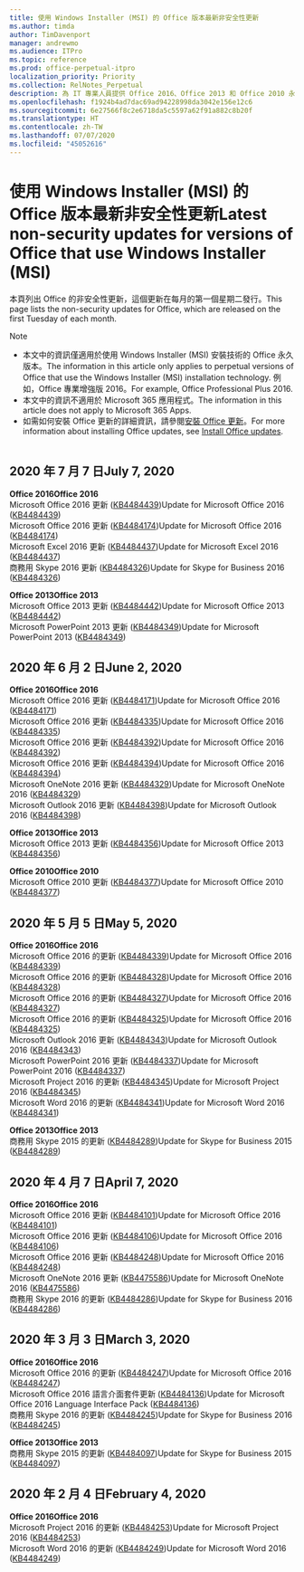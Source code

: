```yaml
---
title: 使用 Windows Installer (MSI) 的 Office 版本最新非安全性更新
ms.author: timda
author: TimDavenport
manager: andrewmo
ms.audience: ITPro
ms.topic: reference
ms.prod: office-perpetual-itpro
localization_priority: Priority
ms.collection: RelNotes_Perpetual
description: 為 IT 專業人員提供 Office 2016、Office 2013 和 Office 2010 永久版本的最新非安全性更新資訊連結
ms.openlocfilehash: f1924b4ad7dac69ad94228998da3042e156e12c6
ms.sourcegitcommit: 6e27566f8c2e6718da5c5597a62f91a882c8b20f
ms.translationtype: HT
ms.contentlocale: zh-TW
ms.lasthandoff: 07/07/2020
ms.locfileid: "45052616"
---
```

# <a name="latest-non-security-updates-for-versions-of-office-that-use-windows-installer-msi"></a><span data-ttu-id="c3cff-103">使用 Windows Installer (MSI) 的 Office 版本最新非安全性更新</span><span class="sxs-lookup"><span data-stu-id="c3cff-103">Latest non-security updates for versions of Office that use Windows Installer (MSI)</span></span>

<span data-ttu-id="c3cff-104">本頁列出 Office 的非安全性更新，這個更新在每月的第一個星期二發行。</span><span class="sxs-lookup"><span data-stu-id="c3cff-104">This page lists the non-security updates for Office, which are released on the first Tuesday of each month.</span></span>

> [!NOTE]
> - <span data-ttu-id="c3cff-105">本文中的資訊僅適用於使用 Windows Installer (MSI) 安裝技術的 Office 永久版本。</span><span class="sxs-lookup"><span data-stu-id="c3cff-105">The information in this article only applies to perpetual versions of Office that use the Windows Installer (MSI) installation technology.</span></span> <span data-ttu-id="c3cff-106">例如，Office 專業增強版 2016。</span><span class="sxs-lookup"><span data-stu-id="c3cff-106">For example, Office Professional Plus 2016.</span></span>
> - <span data-ttu-id="c3cff-107">本文中的資訊不適用於 Microsoft 365 應用程式。</span><span class="sxs-lookup"><span data-stu-id="c3cff-107">The information in this article does not apply to Microsoft 365 Apps.</span></span>
> - <span data-ttu-id="c3cff-108">如需如何安裝 Office 更新的詳細資訊，請參閱[安裝 Office 更新](https://support.office.com/article/2ab296f3-7f03-43a2-8e50-46de917611c5)。</span><span class="sxs-lookup"><span data-stu-id="c3cff-108">For more information about installing Office updates, see [Install Office updates](https://support.office.com/article/2ab296f3-7f03-43a2-8e50-46de917611c5).</span></span>
<br/><br/>

## <a name="july-7-2020"></a><span data-ttu-id="c3cff-109">2020 年 7 月 7 日</span><span class="sxs-lookup"><span data-stu-id="c3cff-109">July 7, 2020</span></span>

<span data-ttu-id="c3cff-110">**Office 2016**</span><span class="sxs-lookup"><span data-stu-id="c3cff-110">**Office 2016**</span></span><br/>
<span data-ttu-id="c3cff-111">Microsoft Office 2016 更新 ([KB4484439](https://support.microsoft.com/help/4484439))</span><span class="sxs-lookup"><span data-stu-id="c3cff-111">Update for Microsoft Office 2016 ([KB4484439](https://support.microsoft.com/help/4484439))</span></span><br/> <span data-ttu-id="c3cff-112">Microsoft Office 2016 更新 ([KB4484174](https://support.microsoft.com/help/4484174))</span><span class="sxs-lookup"><span data-stu-id="c3cff-112">Update for Microsoft Office 2016 ([KB4484174](https://support.microsoft.com/help/4484174))</span></span><br/> <span data-ttu-id="c3cff-113">Microsoft Excel 2016 更新 ([KB4484437](https://support.microsoft.com/help/4484437))</span><span class="sxs-lookup"><span data-stu-id="c3cff-113">Update for Microsoft Excel 2016 ([KB4484437](https://support.microsoft.com/help/4484437))</span></span><br/>
<span data-ttu-id="c3cff-114">商務用 Skype 2016 更新 ([KB4484326](https://support.microsoft.com/help/4484326))</span><span class="sxs-lookup"><span data-stu-id="c3cff-114">Update for Skype for Business 2016 ([KB4484326](https://support.microsoft.com/help/4484326))</span></span><br/> 

<span data-ttu-id="c3cff-115">**Office 2013**</span><span class="sxs-lookup"><span data-stu-id="c3cff-115">**Office 2013**</span></span><br/>
<span data-ttu-id="c3cff-116">Microsoft Office 2013 更新 ([KB4484442](https://support.microsoft.com/help/4484442))</span><span class="sxs-lookup"><span data-stu-id="c3cff-116">Update for Microsoft Office 2013 ([KB4484442](https://support.microsoft.com/help/4484442))</span></span><br/> <span data-ttu-id="c3cff-117">Microsoft PowerPoint 2013 更新 ([KB4484349](https://support.microsoft.com/help/4484349))</span><span class="sxs-lookup"><span data-stu-id="c3cff-117">Update for Microsoft PowerPoint 2013 ([KB4484349](https://support.microsoft.com/help/4484349))</span></span><br/> 


## <a name="june-2-2020"></a><span data-ttu-id="c3cff-118">2020 年 6 月 2 日</span><span class="sxs-lookup"><span data-stu-id="c3cff-118">June 2, 2020</span></span>

<span data-ttu-id="c3cff-119">**Office 2016**</span><span class="sxs-lookup"><span data-stu-id="c3cff-119">**Office 2016**</span></span><br/>
<span data-ttu-id="c3cff-120">Microsoft Office 2016 更新 ([KB4484171](https://support.microsoft.com/help/4484171))</span><span class="sxs-lookup"><span data-stu-id="c3cff-120">Update for Microsoft Office 2016 ([KB4484171](https://support.microsoft.com/help/4484171))</span></span><br/> <span data-ttu-id="c3cff-121">Microsoft Office 2016 更新 ([KB4484335](https://support.microsoft.com/help/4484335))</span><span class="sxs-lookup"><span data-stu-id="c3cff-121">Update for Microsoft Office 2016 ([KB4484335](https://support.microsoft.com/help/4484335))</span></span><br/> <span data-ttu-id="c3cff-122">Microsoft Office 2016 更新 ([KB4484392](https://support.microsoft.com/help/4484392))</span><span class="sxs-lookup"><span data-stu-id="c3cff-122">Update for Microsoft Office 2016 ([KB4484392](https://support.microsoft.com/help/4484392))</span></span><br/> <span data-ttu-id="c3cff-123">Microsoft Office 2016 更新 ([KB4484394](https://support.microsoft.com/help/4484394))</span><span class="sxs-lookup"><span data-stu-id="c3cff-123">Update for Microsoft Office 2016 ([KB4484394](https://support.microsoft.com/help/4484394))</span></span><br/> <span data-ttu-id="c3cff-124">Microsoft OneNote 2016 更新 ([KB4484329](https://support.microsoft.com/help/4484329))</span><span class="sxs-lookup"><span data-stu-id="c3cff-124">Update for Microsoft OneNote 2016 ([KB4484329](https://support.microsoft.com/help/4484329))</span></span><br/>
<span data-ttu-id="c3cff-125">Microsoft Outlook 2016 更新 ([KB4484398](https://support.microsoft.com/help/4484398))</span><span class="sxs-lookup"><span data-stu-id="c3cff-125">Update for Microsoft Outlook 2016 ([KB4484398](https://support.microsoft.com/help/4484398))</span></span><br/> 

<span data-ttu-id="c3cff-126">**Office 2013**</span><span class="sxs-lookup"><span data-stu-id="c3cff-126">**Office 2013**</span></span><br/>
<span data-ttu-id="c3cff-127">Microsoft Office 2013 更新 ([KB4484356](https://support.microsoft.com/help/4484356))</span><span class="sxs-lookup"><span data-stu-id="c3cff-127">Update for Microsoft Office 2013 ([KB4484356](https://support.microsoft.com/help/4484356))</span></span><br/> 

<span data-ttu-id="c3cff-128">**Office 2010**</span><span class="sxs-lookup"><span data-stu-id="c3cff-128">**Office 2010**</span></span><br/>
<span data-ttu-id="c3cff-129">Microsoft Office 2010 更新 ([KB4484377](https://support.microsoft.com/help/4484377))</span><span class="sxs-lookup"><span data-stu-id="c3cff-129">Update for Microsoft Office 2010 ([KB4484377](https://support.microsoft.com/help/4484377))</span></span><br/> 


## <a name="may-5-2020"></a><span data-ttu-id="c3cff-130">2020 年 5 月 5 日</span><span class="sxs-lookup"><span data-stu-id="c3cff-130">May 5, 2020</span></span>

<span data-ttu-id="c3cff-131">**Office 2016**</span><span class="sxs-lookup"><span data-stu-id="c3cff-131">**Office 2016**</span></span><br/>
<span data-ttu-id="c3cff-132">Microsoft Office 2016 的更新 ([KB4484339](https://support.microsoft.com/help/4484339))</span><span class="sxs-lookup"><span data-stu-id="c3cff-132">Update for Microsoft Office 2016 ([KB4484339](https://support.microsoft.com/help/4484339))</span></span><br/> <span data-ttu-id="c3cff-133">Microsoft Office 2016 的更新 ([KB4484328](https://support.microsoft.com/help/4484328))</span><span class="sxs-lookup"><span data-stu-id="c3cff-133">Update for Microsoft Office 2016 ([KB4484328](https://support.microsoft.com/help/4484328))</span></span><br/> <span data-ttu-id="c3cff-134">Microsoft Office 2016 的更新 ([KB4484327](https://support.microsoft.com/help/4484327))</span><span class="sxs-lookup"><span data-stu-id="c3cff-134">Update for Microsoft Office 2016 ([KB4484327](https://support.microsoft.com/help/4484327))</span></span><br/> <span data-ttu-id="c3cff-135">Microsoft Office 2016 的更新 ([KB4484325](https://support.microsoft.com/help/4484325))</span><span class="sxs-lookup"><span data-stu-id="c3cff-135">Update for Microsoft Office 2016 ([KB4484325](https://support.microsoft.com/help/4484325))</span></span><br/> <span data-ttu-id="c3cff-136">Microsoft Outlook 2016 更新 ([KB4484343](https://support.microsoft.com/help/4484343))</span><span class="sxs-lookup"><span data-stu-id="c3cff-136">Update for Microsoft Outlook 2016 ([KB4484343](https://support.microsoft.com/help/4484343))</span></span><br/> <span data-ttu-id="c3cff-137">Microsoft PowerPoint 2016 更新 ([KB4484337](https://support.microsoft.com/help/4484337))</span><span class="sxs-lookup"><span data-stu-id="c3cff-137">Update for Microsoft PowerPoint 2016 ([KB4484337](https://support.microsoft.com/help/4484337))</span></span><br/> <span data-ttu-id="c3cff-138">Microsoft Project 2016 的更新 ([KB4484345](https://support.microsoft.com/help/4484345))</span><span class="sxs-lookup"><span data-stu-id="c3cff-138">Update for Microsoft Project 2016 ([KB4484345](https://support.microsoft.com/help/4484345))</span></span><br/> <span data-ttu-id="c3cff-139">Microsoft Word 2016 的更新 ([KB4484341](https://support.microsoft.com/help/4484341))</span><span class="sxs-lookup"><span data-stu-id="c3cff-139">Update for Microsoft Word 2016 ([KB4484341](https://support.microsoft.com/help/4484341))</span></span><br/> 


<span data-ttu-id="c3cff-140">**Office 2013**</span><span class="sxs-lookup"><span data-stu-id="c3cff-140">**Office 2013**</span></span><br/>
<span data-ttu-id="c3cff-141">商務用 Skype 2015 的更新 ([KB4484289](https://support.microsoft.com/help/4484289))</span><span class="sxs-lookup"><span data-stu-id="c3cff-141">Update for Skype for Business 2015 ([KB4484289](https://support.microsoft.com/help/4484289))</span></span><br/>

## <a name="april-7-2020"></a><span data-ttu-id="c3cff-142">2020 年 4 月 7 日</span><span class="sxs-lookup"><span data-stu-id="c3cff-142">April 7, 2020</span></span>

<span data-ttu-id="c3cff-143">**Office 2016**</span><span class="sxs-lookup"><span data-stu-id="c3cff-143">**Office 2016**</span></span><br/>
<span data-ttu-id="c3cff-144">Microsoft Office 2016 更新 ([KB4484101](https://support.microsoft.com/help/4484101))</span><span class="sxs-lookup"><span data-stu-id="c3cff-144">Update for Microsoft Office 2016 ([KB4484101](https://support.microsoft.com/help/4484101))</span></span><br/>
<span data-ttu-id="c3cff-145">Microsoft Office 2016 更新 ([KB4484106](https://support.microsoft.com/help/4484106))</span><span class="sxs-lookup"><span data-stu-id="c3cff-145">Update for Microsoft Office 2016 ([KB4484106](https://support.microsoft.com/help/4484106))</span></span><br/>
<span data-ttu-id="c3cff-146">Microsoft Office 2016 更新 ([KB4484248](https://support.microsoft.com/help/4484248))</span><span class="sxs-lookup"><span data-stu-id="c3cff-146">Update for Microsoft Office 2016 ([KB4484248](https://support.microsoft.com/help/4484248))</span></span><br/>
<span data-ttu-id="c3cff-147">Microsoft OneNote 2016 更新 ([KB4475586](https://support.microsoft.com/help/4475586))</span><span class="sxs-lookup"><span data-stu-id="c3cff-147">Update for Microsoft OneNote 2016 ([KB4475586](https://support.microsoft.com/help/4475586))</span></span><br/>
<span data-ttu-id="c3cff-148">商務用 Skype 2016 的更新 ([KB4484286](https://support.microsoft.com/help/4484286))</span><span class="sxs-lookup"><span data-stu-id="c3cff-148">Update for Skype for Business 2016 ([KB4484286](https://support.microsoft.com/help/4484286))</span></span> <br/>


## <a name="march-3-2020"></a><span data-ttu-id="c3cff-149">2020 年 3 月 3 日</span><span class="sxs-lookup"><span data-stu-id="c3cff-149">March 3, 2020</span></span>

<span data-ttu-id="c3cff-150">**Office 2016**</span><span class="sxs-lookup"><span data-stu-id="c3cff-150">**Office 2016**</span></span><br/>
<span data-ttu-id="c3cff-151">Microsoft Office 2016 的更新 ([KB4484247](https://support.microsoft.com/help/4484247))</span><span class="sxs-lookup"><span data-stu-id="c3cff-151">Update for Microsoft Office 2016 ([KB4484247](https://support.microsoft.com/help/4484247))</span></span><br/> <span data-ttu-id="c3cff-152">Microsoft Office 2016 語言介面套件更新 ([KB4484136](https://support.microsoft.com/help/4484136))</span><span class="sxs-lookup"><span data-stu-id="c3cff-152">Update for Microsoft Office 2016 Language Interface Pack ([KB4484136](https://support.microsoft.com/help/4484136))</span></span><br/>
<span data-ttu-id="c3cff-153">商務用 Skype 2016 的更新 ([KB4484245](https://support.microsoft.com/help/4484245))</span><span class="sxs-lookup"><span data-stu-id="c3cff-153">Update for Skype for Business 2016 ([KB4484245](https://support.microsoft.com/help/4484245))</span></span> <br/>

<span data-ttu-id="c3cff-154">**Office 2013**</span><span class="sxs-lookup"><span data-stu-id="c3cff-154">**Office 2013**</span></span><br/>
<span data-ttu-id="c3cff-155">商務用 Skype 2015 的更新 ([KB4484097](https://support.microsoft.com/help/4484097))</span><span class="sxs-lookup"><span data-stu-id="c3cff-155">Update for Skype for Business 2015 ([KB4484097](https://support.microsoft.com/help/4484097))</span></span><br/>


## <a name="february-4-2020"></a><span data-ttu-id="c3cff-156">2020 年 2 月 4 日</span><span class="sxs-lookup"><span data-stu-id="c3cff-156">February 4, 2020</span></span>

<span data-ttu-id="c3cff-157">**Office 2016**</span><span class="sxs-lookup"><span data-stu-id="c3cff-157">**Office 2016**</span></span><br/>
<span data-ttu-id="c3cff-158">Microsoft Project 2016 的更新 ([KB4484253](https://support.microsoft.com/help/4484253))</span><span class="sxs-lookup"><span data-stu-id="c3cff-158">Update for Microsoft Project 2016 ([KB4484253](https://support.microsoft.com/help/4484253))</span></span> <br/>
<span data-ttu-id="c3cff-159">Microsoft Word 2016 的更新 ([KB4484249](https://support.microsoft.com/help/4484249))</span><span class="sxs-lookup"><span data-stu-id="c3cff-159">Update for Microsoft Word 2016 ([KB4484249](https://support.microsoft.com/help/4484249))</span></span> <br/>



